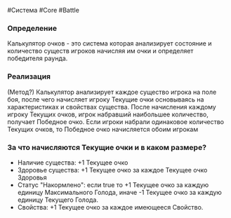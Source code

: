 #Система #Core #Battle 

### Определение

Калькулятор очков  - это система которая анализирует состояние и количество существ игроков начисляя им очки и определяет победителя раунда. 

### Реализация
(Метод?)
Калькулятор анализирует каждое существо игрока на поле боя, после чего начисляет игроку Текущие очки основываясь на характеристиках и свойствах существа.
После начисления каждому игроку Текущих очков, игрок набравший наибольшее количество, получает Победное очко.
Если игроки набрали одинаковое количество Текущих очков, то Победное очко начисляется обоим игрокам

### За что начисляются Текущие очки и в каком размере?
- Наличие существа: +1 Текущее очко
- Здоровье существа: +1 Текущее очко за каждое Текущее очко Здоровья
- Статус "Накормлено": если true то +1 Текущее очко за каждую единицу  Максимального Голода, иначе -1 Текущее очко за каждую единицу Текущего Голода.
- Свойства: +1 Текущее очко за каждое имеющееся Свойство. 


